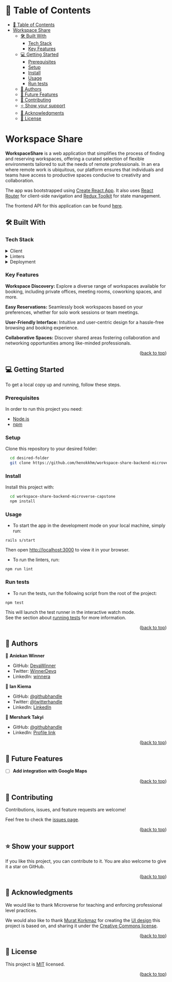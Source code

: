 <a name="readme-top"></a>

<!-- TABLE OF CONTENTS -->

# 📗 Table of Contents

- [📗 Table of Contents](#-table-of-contents)
- [Workspace Share](#workspace-share)
  - [🛠 Built With ](#-built-with-)
    - [Tech Stack ](#tech-stack-)
    - [Key Features ](#key-features-)
  - [💻 Getting Started ](#-getting-started-)
    - [Prerequisites](#prerequisites)
    - [Setup](#setup)
    - [Install](#install)
    - [Usage](#usage)
    - [Run tests](#run-tests)
  - [👥 Authors ](#-authors-)
  - [🔭 Future Features ](#-future-features-)
  - [🤝 Contributing ](#-contributing-)
  - [⭐️ Show your support ](#️-show-your-support-)
  - [🙏 Acknowledgments ](#-acknowledgments-)
  - [📝 License ](#-license-)

<!-- PROJECT DESCRIPTION -->

# Workspace Share<a name="about-project"></a>

**WorkspaceShare** is a web application that simplifies the process of finding and reserving workspaces, offering a curated selection of flexible environments tailored to suit the needs of remote professionals. In an era where remote work is ubiquitous, our platform ensures that individuals and teams have access to productive spaces conducive to creativity and collaboration.

The app was bootstrapped using [Create React App](https://github.com/facebook/create-react-app). It also uses [React Router](https://reactrouter.com/en/main) for client-side navigation and [Redux Toolkit](https://redux-toolkit.js.org/) for state management. 

The frontend API for this application can be found [here](https://github.com/henokkhm/workspace-share-frontend-microverse-capstone).

## 🛠 Built With <a name="built-with"></a>

### Tech Stack <a name="tech-stack"></a>

<details>
  <summary>Client</summary>
  <ul>
    <li><a href="https://react.dev/">React</a></li>
    <li><a href="https://reactrouter.com/en/main/">React Router v6</a></li>
    <li><a href="https://redux-toolkit.js.org/">Redux Toolkit</a></li>
    <li><a href="https://tailwindcss.com/">TailwindCSS</a></li>
    <li><a href="https://developer.mozilla.org/en-US/docs/Web/HTML">HTML</a></li>
  </ul>
</details>

<details>
  <summary>Linters</summary>
  <ul>
    <li><a href="https://eslint.org/">ESLint</a></li>
    <li><a href="https://stylelint.io/">Stylelint</a></li>
  </ul>
</details>

<details>
  <summary>Deployment</summary>
  <ul>
    <li><a href="https://app.netlify.com">Netlify</a></li>
  </ul>
</details>
<!-- Features -->

### Key Features <a name="key-features"></a>

**Workspace Discovery:** Explore a diverse range of workspaces available for booking, including private offices, meeting rooms, coworking spaces, and more.

**Easy Reservations:** Seamlessly book workspaces based on your preferences, whether for solo work sessions or team meetings.

**User-Friendly Interface:** Intuitive and user-centric design for a hassle-free browsing and booking experience.

**Collaborative Spaces:** Discover shared areas fostering collaboration and networking opportunities among like-minded professionals.

<p align="right">(<a href="#readme-top">back to top</a>)</p>

<!-- GETTING STARTED -->

## 💻 Getting Started <a name="getting-started"></a>

To get a local copy up and running, follow these steps.

### Prerequisites

In order to run this project you need:

- <a href="https://nodejs.org/en/download">Node.js</a>
- <a href="https://docs.npmjs.com/downloading-and-installing-node-js-and-npm">npm</a>

### Setup

Clone this repository to your desired folder:

```sh
  cd desired-folder
  git clone https://github.com/henokkhm/workspace-share-backend-microverse-capstone.git
```

### Install

Install this project with:

```sh
  cd workspace-share-backend-microverse-capstone
  npm install
```

### Usage

- To start the app in the development mode on your local machine, simply run:

`rails s/start`

Then open [http://localhost:3000](http://localhost:3000) to view it in your browser.

- To run the linters, run: 

`npm run lint`

### Run tests


- To run the tests, run the following script from the root of the project: 
  
`npm test`

This will launch the test runner in the interactive watch mode.\
See the section about [running tests](https://facebook.github.io/create-react-app/docs/running-tests) for more information.

<p align="right">(<a href="#readme-top">back to top</a>)</p>

<!-- AUTHORS -->

## 👥 Authors <a name="authors"></a>

👤 **Aniekan Winner**

- GitHub: [DevaWinner](https://github.com/DevaWinner)
- Twitter: [WinnerDevq](https://twitter.com/WinnerDevq)
- LinkedIn: [winnera](https://www.linkedin.com/in/winnera/)

👤 **Ian Kiema**

- GitHub: [@githubhandle](https://github.com/iankiema)
- Twitter: [@twitterhandle](https://twitter.com/IanMwas2)
- LinkedIn: [LinkedIn](https://linkedin.com/in/ian-kiema)

👤 **Mershark Takyi**

- GitHub: [@githubhandle](https://github.com/mershark)
- LinkedIn: [Profile link](https://www.linkedin.com/in/mershark/)


<p align="right">(<a href="#readme-top">back to top</a>)</p>

<!-- FUTURE FEATURES -->

## 🔭 Future Features <a name="future-features"></a>

- [ ] **Add integration with Google Maps**

<p align="right">(<a href="#readme-top">back to top</a>)</p>

<!-- CONTRIBUTING -->

## 🤝 Contributing <a name="contributing"></a>

Contributions, issues, and feature requests are welcome!

Feel free to check the [issues page](https://github.com/henokkhm/workspace-share-backend-microverse-capstone/issues).

<p align="right">(<a href="#readme-top">back to top</a>)</p>

<!-- SUPPORT -->

## ⭐️ Show your support <a name="support"></a>

If you like this project, you can contribute to it. You are also welcome to give it a star on GitHub.

<p align="right">(<a href="#readme-top">back to top</a>)</p>

<!-- ACKNOWLEDGEMENTS -->

## 🙏 Acknowledgments <a name="acknowledgements"></a>

We would like to thank Microverse for teaching and enforcing professional level practices.

We would also like to thank [Murat Korkmaz](https://www.behance.net/muratk) for creating the [UI design](https://www.behance.net/gallery/26425031/Vespa-Responsive-Redesign) this project is based on, and sharing it under the  [Creative Commons license](https://creativecommons.org/licenses/by-nc/4.0/).

<p align="right">(<a href="#readme-top">back to top</a>)</p>

<!-- LICENSE -->

## 📝 License <a name="license"></a>

This project is [MIT](./LICENSE) licensed.

<p align="right">(<a href="#readme-top">back to top</a>)</p>
